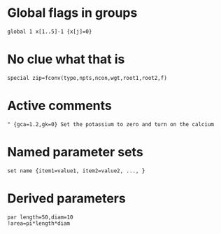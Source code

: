 # Global flags in groups
```
global 1 x[1..5]-1 {x[j]=0}
```

# No clue what that is
```
special zip=fconv(type,npts,ncon,wgt,root1,root2,f)

```

# Active comments
```
" {gca=1.2,gk=0} Set the potassium to zero and turn on the calcium

```

# Named parameter sets
```
set name {item1=value1, item2=value2, ..., }
```

# Derived parameters
```
par length=50,diam=10
!area=pi*length*diam
```
